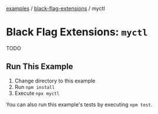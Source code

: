 [examples][1] / [black-flag-extensions][2] / myctl

# Black Flag Extensions: `myctl`

<!-- TODO -->

TODO

## Run This Example

1. Change directory to this example
2. Run `npm install`
3. Execute `npx myctl`

You can also run this example's tests by executing `npm test`.

[1]: ../../README.md
[2]: ../README.md
